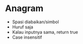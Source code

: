 # Anagram

- Spasi diabaikan/simbol
- Huruf saja
- Kalau inputnya sama, return true
- Case insensitif
